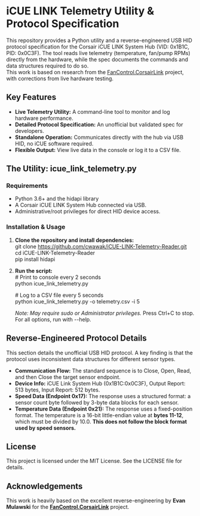 # **iCUE LINK Telemetry Utility & Protocol Specification**

This repository provides a Python utility and a reverse-engineered USB HID protocol specification for the Corsair iCUE LINK System Hub (VID: 0x1B1C, PID: 0x0C3F). The tool reads live telemetry (temperature, fan/pump RPMs) directly from the hardware, while the spec documents the commands and data structures required to do so.  
This work is based on research from the [FanControl.CorsairLink](https://github.com/evanmulawski/FanControl.CorsairLink) project, with corrections from live hardware testing.

## **Key Features**

* **Live Telemetry Utility:** A command-line tool to monitor and log hardware performance.  
* **Detailed Protocol Specification:** An unofficial but validated spec for developers.  
* **Standalone Operation:** Communicates directly with the hub via USB HID, no iCUE software required.  
* **Flexible Output:** View live data in the console or log it to a CSV file.

## **The Utility: icue\_link\_telemetry.py**

### **Requirements**

* Python 3.6+ and the hidapi library  
* A Corsair iCUE LINK System Hub connected via USB.  
* Administrative/root privileges for direct HID device access.

### **Installation & Usage**

1. **Clone the repository and install dependencies:**  
   git clone https://github.com/cwawak/iCUE-LINK-Telemetry-Reader.git  
   cd iCUE-LINK-Telemetry-Reader  
   pip install hidapi

2. **Run the script:**  
   \# Print to console every 2 seconds  
   python icue\_link\_telemetry.py

   \# Log to a CSV file every 5 seconds  
   python icue\_link\_telemetry.py \-o telemetry.csv \-i 5

   *Note: May require sudo or Administrator privileges.* Press Ctrl+C to stop. For all options, run with \--help.

## **Reverse-Engineered Protocol Details**

This section details the unofficial USB HID protocol. A key finding is that the protocol uses inconsistent data structures for different sensor types.

* **Communication Flow:** The standard sequence is to Close, Open, Read, and then Close the target sensor endpoint.  
* **Device Info:** iCUE Link System Hub (0x1B1C:0x0C3F), Output Report: 513 bytes, Input Report: 512 bytes.  
* **Speed Data (Endpoint 0x17):** The response uses a structured format: a sensor count byte followed by 3-byte data blocks for each sensor.  
* **Temperature Data (Endpoint 0x21):** The response uses a fixed-position format. The temperature is a 16-bit little-endian value at **bytes 11-12**, which must be divided by 10.0. **This does not follow the block format used by speed sensors.**

## **License**

This project is licensed under the MIT License. See the LICENSE file for details.

## **Acknowledgements**

This work is heavily based on the excellent reverse-engineering by **Evan Mulawski** for the [**FanControl.CorsairLink**](https://github.com/evanmulawski/FanControl.CorsairLink) project.